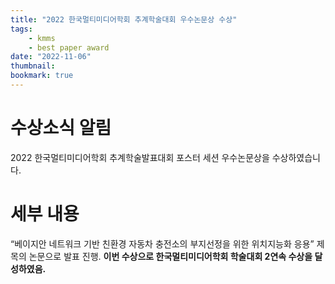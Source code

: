 ```yaml
---
title: "2022 한국멀티미디어학회 추계학술대회 우수논문상 수상"
tags:
    - kmms
    - best paper award
date: "2022-11-06"
thumbnail: 
bookmark: true
---
```


# 수상소식 알림
2022 한국멀티미디어학회 추계학술발표대회 포스터 세션 우수논문상을 수상하였습니다.

# 세부 내용
“베이지안 네트워크 기반 친환경 자동차 충전소의 부지선정을 위한 위치지능화 응용” 제목의 논문으로 발표 진행. **이번 수상으로 한국멀티미디어학회 학술대회 2연속 수상을 달성하였음.**

